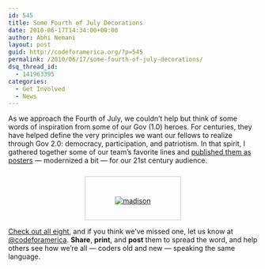 ```yaml
---
id: 545
title: Some Fourth of July Decorations
date: 2010-06-17T14:34:00+00:00
author: Abhi Nemani
layout: post
guid: http://codeforamerica.org/?p=545
permalink: /2010/06/17/some-fourth-of-july-decorations/
dsq_thread_id:
  - 141963395
categories:
  - Get Involved
  - News
---
```

As we approach the Fourth of July, we couldn&#8217;t help but think of some words of inspiration from some of our Gov (1.0) heroes. For centuries, they have helped define the very principles we want our fellows to realize through Gov 2.0: democracy, participation, and patriotism. In that spirit, I gathered together some of our team&#8217;s favorite lines and [published them as posters](http://codeforamerica.org/binary-art) &#8212; modernized a bit &#8212; for our 21st century audience.

<p style="text-align: center;">
  <a href="http://codeforamerica.org/binary-art"><img class="size-full wp-image-421   aligncenter" style="padding-top: 40px; padding-right: 60px; padding-bottom: 30px; padding-left: 60px; margin-top: 10px; margin-bottom: 0px; border: 1px solid #cccccc;" title="madison" src="http://codeforamerica.org/wp-content/uploads/2010/06/madison.jpg" alt="madison" /></a>
</p>

[Check out all eight](http://codeforamerica.org/binary-art), and if you think we&#8217;ve missed one, let us know at [@codeforamerica](http://twitter.com/codeforamerica). **Share**, **print**, and **post** them to spread the word, and help others see how we&#8217;re all &#8212; coders old and new &#8212; speaking the same language.